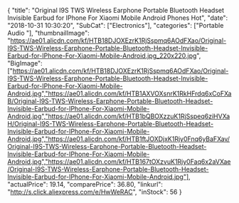 {
	"title": "Original I9S TWS Wireless Earphone Portable Bluetooth Headset Invisible Earbud for IPhone For Xiaomi Mobile Android Phones Hot",
	"date": "2018-10-31 10:30:20",
	"SubCat": ["Electronics"],
	"categories": ["Portable Audio "],
	"thumbnailImage": "https://ae01.alicdn.com/kf/HTB18DJOXEzrK1RjSspmq6AOdFXao/Original-I9S-TWS-Wireless-Earphone-Portable-Bluetooth-Headset-Invisible-Earbud-for-IPhone-For-Xiaomi-Mobile-Android.jpg_220x220.jpg",
	"BigImage": ["https://ae01.alicdn.com/kf/HTB18DJOXEzrK1RjSspmq6AOdFXao/Original-I9S-TWS-Wireless-Earphone-Portable-Bluetooth-Headset-Invisible-Earbud-for-IPhone-For-Xiaomi-Mobile-Android.jpg","https://ae01.alicdn.com/kf/HTB1AXVOXsnrK1RkHFrdq6xCoFXaB/Original-I9S-TWS-Wireless-Earphone-Portable-Bluetooth-Headset-Invisible-Earbud-for-IPhone-For-Xiaomi-Mobile-Android.jpg","https://ae01.alicdn.com/kf/HTB1bQBOXzzuK1RjSspeq6ziHVXaH/Original-I9S-TWS-Wireless-Earphone-Portable-Bluetooth-Headset-Invisible-Earbud-for-IPhone-For-Xiaomi-Mobile-Android.jpg","https://ae01.alicdn.com/kf/HTB1ftJOXDjxK1Rjy0Fnq6yBaFXav/Original-I9S-TWS-Wireless-Earphone-Portable-Bluetooth-Headset-Invisible-Earbud-for-IPhone-For-Xiaomi-Mobile-Android.jpg","https://ae01.alicdn.com/kf/HTB167tOXzvuK1Rjy0Faq6x2aVXae/Original-I9S-TWS-Wireless-Earphone-Portable-Bluetooth-Headset-Invisible-Earbud-for-IPhone-For-Xiaomi-Mobile-Android.jpg"],
	"actualPrice": 19.14,
	"comparePrice": 36.80,
	"linkurl": "http://s.click.aliexpress.com/e/HwWeRAC",
	"inStock": 56
}
